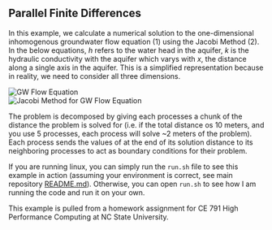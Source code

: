 ## Parallel Finite Differences

In this example, we calculate a numerical solution to the one-dimensional inhomogenous groundwater flow equation (1) using the Jacobi Method (2). In the below equations, *h* refers to the water head in the aquifer, *k* is the hydraulic conductivity with the aquifer which varys with *x*, the distance along a single axis in the aquifer. This is a simplified representation because in reality, we need to consider all three dimensions.

<img src="https://latex.codecogs.com/svg.latex?\frac{d}{dx}\left(k(x)\frac{dh}{dx}\right) = 0 \text{ (1)}" title="GW Flow Equation"/>

<br>
<img src="https://latex.codecogs.com/svg.latex?h_i^{(j+1)} = \frac{(k_{i+1} + k_i)h_{i+1}^{(j)}+(k_i + k_{i-1})h_{i_1}^{(j)}}{k_{i+1}+2k_i+k_{i-1}} \text{ (2)}" title="Jacobi Method for GW Flow Equation"/>

The problem is decomposed by giving each processes a chunk of the distance the problem is solved for (i.e. if the total distance os 10 meters, and you use 5 processes, each process will solve ~2 meters of the problem). Each process sends the values of at the end of its solution distance to its neighboring processes to act as boundary conditions for their problem. 

If you are running linux, you can simply run the `run.sh` file to see this example in action (assuming your environment is correct, see main repository [README.md](https://github.com/lcford2/py_mpi/blob/main/README.md)). Otherwise, you can open `run.sh` to see how I am running the code and run it on your own. 

This example is pulled from a homework assignment for CE 791 High Performance Computing at NC State University. 
